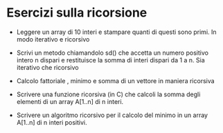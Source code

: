 
# Esercizi sulla ricorsione

- Leggere  un array di 10 interi e stampare quanti di questi sono primi. In modo iterativo e ricorsivo

- Scrivi un metodo chiamandolo sd() che accetta un numero positivo intero n dispari e restituisce la somma di interi dispari da 1 a n.
Sia iterativo che ricorsivo

- Calcolo fattoriale , minimo e somma di un vettore in maniera ricorsiva

- Scrivere una funzione ricorsiva (in C) che calcoli la somma
degli elementi di un array A[1..n] di n interi.

- Scrivere un algoritmo ricorsivo per il calcolo del minimo in un
array A[1..n] di n interi positivi.

